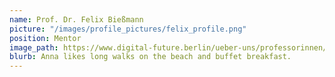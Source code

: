 ```yaml
---
name: Prof. Dr. Felix Bießmann
picture: "/images/profile_pictures/felix_profile.png"
position: Mentor
image_path: https://www.digital-future.berlin/ueber-uns/professorinnen/prof-dr-felix-biessmann/
blurb: Anna likes long walks on the beach and buffet breakfast.
---
```

